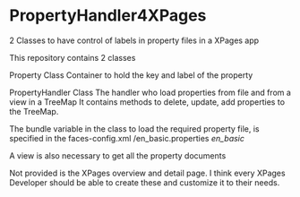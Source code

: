 PropertyHandler4XPages
======================

2 Classes to have control of labels in property files in a XPages app

This repository contains 2 classes

Property Class
Container to hold the key and label of the property

PropertyHandler Class
The handler who load properties from file and from a view in a TreeMap
It contains methods to delete, update, add properties to the TreeMap.


The bundle variable in the class to load the required property file, is specified in the faces-config.xml
<resources>
    <bundle>
      <src>/en_basic.properties</src>
      <var>en_basic</var>
    </bundle>
</resources>

A view is also necessary to get all the property documents

Not provided is the XPages overview and detail page. I think every XPages Developer should be able to create these and customize it to their needs.
